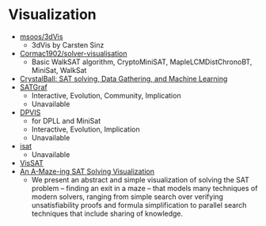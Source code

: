 # Visualization

- [msoos/3dVis](https://github.com/msoos/3dVis)
    - 3dVis by Carsten Sinz
- [Cormac1902/solver-visualisation](https://github.com/Cormac1902/solver-visualisation)
    - Basic WalkSAT algorithm, CryptoMiniSAT, MapleLCMDistChronoBT, MiniSat, WalkSat
- [CrystalBall: SAT solving, Data Gathering, and Machine Learning](https://www.msoos.org/tag/visualisation/)
- [SATGraf](../resources/papers/SATGraf%20Visualizing%20the%20Evolution%20of%20SAT%20Formula%20Struture%20in%20Solvers.pdf)
    - Interactive, Evolution, Community, Implication
    - Unavailable
- [DPVIS](../resources/papers/DPVIS%20Visualizing%20the%20Evolution%20of%20SAT%20Formula%20Struture%20in%20Solvers.pdf)
    - for DPLL and MiniSat
    - Interactive, Evolution, Implication
    - Unavailable
- [isat](../resources/papers/isat%20Visualizing%20the%20Evolution%20of%20SAT%20Formula%20Struture%20in%20Solvers.pdf)
    - Unavailable
- [VisSAT](../resources/papers/VisSAT.pdf)
- [An A-Maze-ing SAT Solving Visualization](../resources/papers/An%20A-Maze-ing%20SAT%20Solving%20Visualization.pdf)
    - We present an abstract and simple
      visualization of solving the SAT problem – finding an exit in a maze –
      that models many techniques of modern solvers, ranging from simple
      search over verifying unsatisfiability proofs and formula simplification to
      parallel search techniques that include sharing of knowledge.
